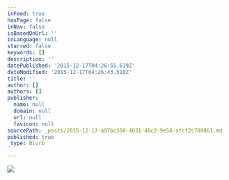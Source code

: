 ```yaml
---
inFeed: true
hasPage: false
inNav: false
isBasedOnUrl: ''
inLanguage: null
starred: false
keywords: []
description: ''
datePublished: '2015-12-17T04:26:55.619Z'
dateModified: '2015-12-17T04:26:43.510Z'
title: ''
author: []
authors: []
publisher:
  name: null
  domain: null
  url: null
  favicon: null
sourcePath: _posts/2015-12-17-a97bc350-4031-46c2-9e58-afcf2c709861.md
published: true
_type: Blurb

---
```

![](https://the-grid-user-content.s3-us-west-2.amazonaws.com/3c897b0c-505b-45ad-9038-c69849edb52f.jpg)